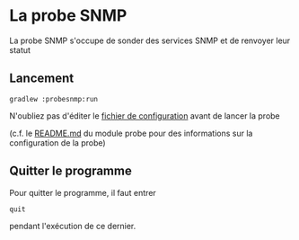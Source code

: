 # La probe SNMP

La probe SNMP s'occupe de sonder des services SNMP et de renvoyer leur
statut

## Lancement

```shell
gradlew :probesnmp:run
```

N'oubliez pas d'éditer le
[fichier de configuration](./build/resources/main/probe.conf.json)
avant de lancer la probe

(c.f. le [README.md](../probe/README.md) du module probe pour des informations sur la
configuration de la probe)

## Quitter le programme

Pour quitter le programme, il faut entrer

```
quit
```

pendant l'exécution de ce dernier.